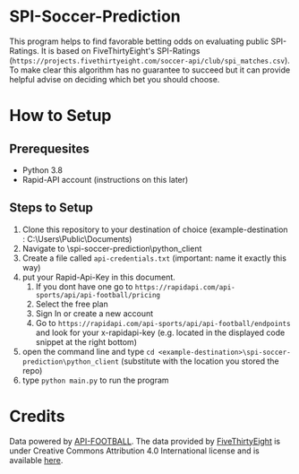 # SPI-Soccer-Prediction

This program helps to find favorable betting odds on evaluating public SPI-Ratings.
It is based on FiveThirtyEight's SPI-Ratings  (`https://projects.fivethirtyeight.com/soccer-api/club/spi_matches.csv`).
To make clear this algorithm has no guarantee to succeed but it can provide helpful advise on deciding which bet you should choose.

# How to Setup

## Prerequesites
* Python 3.8
* Rapid-API account (instructions on this later)

## Steps to Setup
1. Clone this repository to your destination of choice (example-destination : C:\Users\Public\Documents)
2. Navigate to <example-destination>\spi-soccer-prediction\python_client
3. Create a file called `api-credentials.txt` (important: name it exactly this way)
4. put your Rapid-Api-Key in this document.
    1. If you dont have one go to `https://rapidapi.com/api-sports/api/api-football/pricing`
    2. Select the free plan
    3. Sign In or create a new account
    4. Go to `https://rapidapi.com/api-sports/api/api-football/endpoints` and look for your x-rapidapi-key (e.g. located in the displayed code snippet at the right bottom)
5. open the command line and type `cd <example-destination>\spi-soccer-prediction\python_client` (substitute <example-destination> with the location you stored the repo)
6. type `python main.py` to run the program 

# Credits 
Data powered by [API-FOOTBALL](https://www.api-football.com/).
The data provided by [FiveThirtyEight](https://fivethirtyeight.com/) is under Creative Commons Attribution 4.0 International license and is available [here](https://github.com/fivethirtyeight/data/tree/master/soccer-spi).




